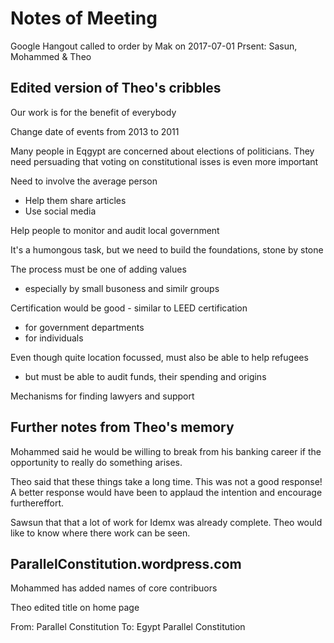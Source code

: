 
# Notes of Meeting

Google Hangout called to order by Mak on 2017-07-01
Prsent: Sasun, Mohammed & Theo

## Edited version of Theo's cribbles

Our work is for the benefit of everybody

Change date of events from 2013 to 2011

Many people in Eqgypt are concerned about elections of politicians. They need persuading that voting on constitutional isses is even more important

Need to involve the average person

* Help them share articles
* Use social media

Help people to monitor and audit local government  

It's a humongous task, but we need to build the foundations, stone by stone

The process must be one of adding values
- especially by small busoness and similr groups

Certification would be good - similar to LEED certification
* for government departments
* for individuals


Even though quite location focussed, must also be able to help refugees
* but must be able to audit funds, their spending and origins

Mechanisms for finding lawyers and support



## Further notes from Theo's memory

Mohammed said he would be willing to break from his banking career if the opportunity to really do something arises.

Theo said that these things take a long time. This was not a good response!
A better response would have been to applaud the intention and encourage furthereffort.

Sawsun that that a lot of work for Idemx was already complete. Theo would like to know where there work can be seen.


## ParallelConstitution.wordpress.com

Mohammed has added names of core contribuors

Theo edited title on home page

From: Parallel Constitution
To: Egypt Parallel Constitution


